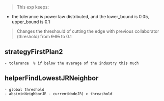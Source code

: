 >  This exp keeps:

- the tolerance is power law distributed, and the lower_bound is 0.05, upper_bound is 0.1

> Changes the threshould of cutting the edge with previous collaborator (threshold) from ~~0.05~~ to 0.1

## strategyFirstPlan2

    - tolerance  % if below the average of the industry this much

## helperFindLowestJRNeighbor

    - global threshold
    - abs(minNeighborJR - currentNodeJR) > threashold